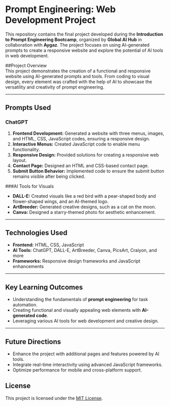 # Prompt Engineering: Web Development Project  

This repository contains the final project developed during the **Introduction to Prompt Engineering Bootcamp**, organized by **Global AI Hub** in collaboration with **Aygaz**. The project focuses on using AI-generated prompts to create a responsive website and explore the potential of AI tools in web development.

##Project Overview  
This project demonstrates the creation of a functional and responsive website using AI-generated prompts and tools. From coding to visual design, every element was crafted with the help of AI to showcase the versatility and creativity of prompt engineering.

---

## Prompts Used  

### ChatGPT  
1. **Frontend Development:** Generated a website with three menus, images, and HTML, CSS, JavaScript codes, ensuring a responsive design.  
2. **Interactive Menus:** Created JavaScript code to enable menu functionality.  
3. **Responsive Design:** Provided solutions for creating a responsive web layout.  
4. **Contact Page:** Designed an HTML and CSS-based contact page.  
5. **Submit Button Behavior:** Implemented code to ensure the submit button remains visible after being clicked.  

###AI Tools for Visuals  
- **DALL-E:** Created visuals like a red bird with a pear-shaped body and flower-shaped wings, and an AI-themed logo.  
- **ArtBreeder:** Generated creative designs, such as a cat on the moon.  
- **Canva:** Designed a starry-themed photo for aesthetic enhancement.  

---

## Technologies Used  
- **Frontend:** HTML, CSS, JavaScript  
- **AI Tools:** ChatGPT, DALL-E, ArtBreeder, Canva, PicsArt, Craiyon, and more  
- **Frameworks:** Responsive design frameworks and JavaScript enhancements  

---

## Key Learning Outcomes  
- Understanding the fundamentals of **prompt engineering** for task automation.  
- Creating functional and visually appealing web elements with **AI-generated code**.  
- Leveraging various AI tools for web development and creative design.  

---

## Future Directions  
- Enhance the project with additional pages and features powered by AI tools.  
- Integrate real-time interactivity using advanced JavaScript frameworks.  
- Optimize performance for mobile and cross-platform support.

## License
This project is licensed under the [MIT License](LICENSE).  


